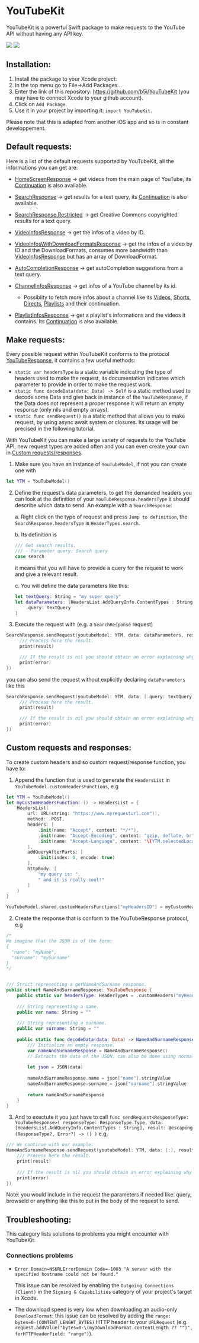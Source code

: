 # YouTubeKit

YouTubeKit is a powerful Swift package to make requests to the YouTube API without having any API key.

[![](https://img.shields.io/endpoint?url=https%3A%2F%2Fswiftpackageindex.com%2Fapi%2Fpackages%2Fb5i%2FYouTubeKit%2Fbadge%3Ftype%3Dplatforms)](https://swiftpackageindex.com/b5i/YouTubeKit) [![](https://img.shields.io/endpoint?url=https%3A%2F%2Fswiftpackageindex.com%2Fapi%2Fpackages%2Fb5i%2FYouTubeKit%2Fbadge%3Ftype%3Dswift-versions)](https://swiftpackageindex.com/b5i/YouTubeKit)

## Installation: 

1. Install the package to your Xcode project:
  1. In the top menu go to File->Add Packages...
  2. Enter the link of this repository: https://github.com/b5i/YouTubeKit (you may have to connect Xcode to your github account).
  3. Click on `Add Package`.
2. Use it in your project by importing it: `import YouTubeKit`.

Please note that this is adapted from another iOS app and so is in constant developpement.

## Default requests:
Here is a list of the default requests supported by YouTubeKit, all the informations you can get are:

- [HomeScreenResponse](https://github.com/b5i/YouTubeKit/blob/8b418c4c59f68b3b1c00a71744e2626efef8f629/Sources/YouTubeKit/YouTubeResponseTypes/Home/HomeScreenResponse.swift#L11) -> get videos from the main page of YouTube, its [Continuation](https://github.com/b5i/YouTubeKit/blob/8b418c4c59f68b3b1c00a71744e2626efef8f629/Sources/YouTubeKit/YouTubeResponseTypes/Home/HomeScreenResponse.swift#L57) is also available.

- [SearchResponse](https://github.com/b5i/YouTubeKit/blob/55633edd56a5a0c2ec4d315422f2590d2348ae20/Sources/YouTubeKit/YouTubeResponseTypes/Search/SearchResponse.swift#LL11C46-L11C46) -> get results for a text query, its [Continuation](https://github.com/b5i/YouTubeKit/blob/55633edd56a5a0c2ec4d315422f2590d2348ae20/Sources/YouTubeKit/YouTubeResponseTypes/Search/SearchResponse.swift#L94) is also available.

- [SearchResponse.Restricted](https://github.com/b5i/YouTubeKit/blob/d5db7e61cf017af4969669cfee5c075e185a771a/Sources/YouTubeKit/YouTubeResponseTypes/Search/SearchResponse.swift#L94) -> get Creative Commons copyrighted results for a text query.

- [VideoInfosResponse](https://github.com/b5i/YouTubeKit/blob/1aed7cf4ef662b3ba689ce28f05a8b0f496ed7e6/Sources/YouTubeKit/YouTubeResponseTypes/VideoInfos/VideoInfosResponse.swift#L11) -> get the infos of a video by ID.

- [VideoInfosWithDownloadFormatsResponse](https://github.com/b5i/YouTubeKit/blob/3023f4468429f77d57f0e786f0c5b08b9a8dd51b/Sources/YouTubeKit/YouTubeResponseTypes/VideoInfos/VideoInfosWithDownloadFormatsResponse.swift#L18) -> get the infos of a video by ID and the DownloadFormats, consumes more bandwidth than [VideoInfosResponse](https://github.com/b5i/YouTubeKit/blob/1aed7cf4ef662b3ba689ce28f05a8b0f496ed7e6/Sources/YouTubeKit/YouTubeResponseTypes/VideoInfos/VideoInfosResponse.swift#L11) but has an array of DownloadFormat.

- [AutoCompletionResponse](https://github.com/b5i/YouTubeKit/blob/1458b48d66d7cfc3b095186ca7f1e5d561188506/Sources/YouTubeKit/YouTubeResponseTypes/AutoCompletion/AutoCompletionResponse.swift#L13) -> get autoCompletion suggestions from a text query.

- [ChannelInfosResponse](https://github.com/b5i/YouTubeKit/blob/be3ff98f57856ab8f75e00c07d8b49c2281004b3/Sources/YouTubeKit/YouTubeResponseTypes/ChannelInfos/ChannelInfosResponse.swift#L10C15-L10C35) -> get infos of a YouTube channel by its id.
    - Possiblity to fetch more infos about a channel like its [Videos](https://github.com/b5i/YouTubeKit/blob/be3ff98f57856ab8f75e00c07d8b49c2281004b3/Sources/YouTubeKit/YouTubeResponseTypes/ChannelInfos/ChannelInfosResponse.swift#L278), [Shorts](https://github.com/b5i/YouTubeKit/blob/be3ff98f57856ab8f75e00c07d8b49c2281004b3/Sources/YouTubeKit/YouTubeResponseTypes/ChannelInfos/ChannelInfosResponse.swift#L309), [Directs](https://github.com/b5i/YouTubeKit/blob/be3ff98f57856ab8f75e00c07d8b49c2281004b3/Sources/YouTubeKit/YouTubeResponseTypes/ChannelInfos/ChannelInfosResponse.swift#L340), [Playlists](https://github.com/b5i/YouTubeKit/blob/be3ff98f57856ab8f75e00c07d8b49c2281004b3/Sources/YouTubeKit/YouTubeResponseTypes/ChannelInfos/ChannelInfosResponse.swift#L371) and their continuation.
 
- [PlaylistInfosResponse](https://github.com/b5i/YouTubeKit/blob/721120db20cdd00cf6b586fb3accc02345cb205a/Sources/YouTubeKit/YouTubeResponseTypes/PlaylistInfos/PlaylistInfosResponse.swift#L11) -> get a playlist's informations and the videos it contains. Its [Continuation](https://github.com/b5i/YouTubeKit/blob/721120db20cdd00cf6b586fb3accc02345cb205a/Sources/YouTubeKit/YouTubeResponseTypes/PlaylistInfos/PlaylistInfosResponse.swift#L130) is also available. 

## Make requests:
Every possible request within YouTubeKit conforms to the protocol [YouTubeResponse](https://github.com/b5i/YouTubeKit/blob/c858d62d49946658df7c00f9380b04f3f78e32d0/Sources/YouTubeKit/YouTubeResponse.swift#L31), it contains a few useful methods: 
- `static var headersType` is a static variable indicating the type of headers used to make the request, its documentation indicates which parameter to provide in order to make the request work.
- `static func decodeData(data: Data) -> Self` is a static method used to decode some Data and give back in instance of the `YouTubeResponse`, if the Data does not represent a proper response it will return an empty response (only nils and empty arrays).
- `static func sendRequest()` is a static method that allows you to make request, by using async await system or closures. Its usage will be precised in the following tutorial.

With YouTubeKit you can make a large variety of requests to the YouTube API, new request types are added often and you can even create your own in [Custom requests/responses](#custom-requests-and-responses).

1. Make sure you have an instance of `YouTubeModel`, if not you can create one with
  ```swift
  let YTM = YouTubeModel()
  ```
2. Define the request's data parameters, to get the demanded headers you can look at the definition of your `YouTubeResponse.headersType` it should describe which data to send. 
   An example with a `SearchResponse`:
   
   a. Right click on the type of request and press `Jump to definition`, the `SearchResponse.headersType` is `HeaderTypes.search`.
   
   b. Its definition is
   ```swift
   /// Get search results.
   /// - Parameter query: Search query
   case search
   ```

   it means that you will have to provide a query for the request to work and give a relevant result.

   c. You will define the data parameters like this:
   ```swift
   let textQuery: String = "my super query"
   let dataParameters: [HeadersList.AddQueryInfo.ContentTypes : String] = [
       .query: textQuery
   ]
   ```

4. Execute the request with (e.g. a `SearchResponse` request)
  ```swift
  SearchResponse.sendRequest(youtubeModel: YTM, data: dataParameters, result: { result, error in
       /// Process here the result.
       print(result)

       /// If the result is nil you should obtain an error explaining why there is one.
       print(error)
  })
  ```
  you can also send the request without explicitly declaring `dataParameters` like this
  ```swift
  SearchResponse.sendRequest(youtubeModel: YTM, data: [.query: textQuery], result: { result, error in
       /// Process here the result.
       print(result)

       /// If the result is nil you should obtain an error explaining why there is one.
       print(error)
  })
  ```


## Custom requests and responses:
To create custom headers and so custom request/response function, you have to:
1. Append the function that is used to generate the `HeadersList` in `YouTubeModel.customHeadersFunctions`, e.g

```swift
let YTM = YouTubeModel()
let myCustomHeadersFunction: () -> HeadersList = {
    HeadersList(
        url: URL(string: "https://www.myrequesturl.com")!,
        method: .POST,
        headers: [
            .init(name: "Accept", content: "*/*"),
            .init(name: "Accept-Encoding", content: "gzip, deflate, br"),
            .init(name: "Accept-Language", content: "\(YTM.selectedLocale);q=0.9"),
        ],
        addQueryAfterParts: [
            .init(index: 0, encode: true)
        ],
        httpBody: [
            "my query is: ",
            " and it is really cool!"
        ]
    )
}

YouTubeModel.shared.customHeadersFunctions["myHeadersID"] = myCustomHeadersFunction
```
2. Create the response that is conform to the YouTubeResponse protocol, e.g
```swift
/*
We imagine that the JSON is of the form:
{
  "name": "myName",
  "surname": "mySurname"
}
*/


/// Struct representing a getNameAndSurname response.
public struct NameAndSurnameResponse: YouTubeResponse {
    public static var headersType: HeaderTypes = .customHeaders("myHeadersID") //<- the myHeadersID has to be the same as the one you defined in step 1!
    
    /// String representing a name.
    public var name: String = ""
    
    /// String representing a surname.
    public var surname: String = ""
    
    public static func decodeData(data: Data) -> NameAndSurnameResponse {
        /// Initialize an empty response.
        var nameAndSurnameResponse = NameAndSurnameResponse()
        // Extracts the data of the JSON, can also be done using normal JSONDecoder().decode(NameAndSurnameResponse.self, data) by making NameAndSurnameResponse conform to Codable protocol as the JSON is not very complex here.
        
        let json = JSON(data)
        
        nameAndSurnameResponse.name = json["name"].stringValue
        nameAndSurnameResponse.surname = json["surname"].stringValue
        
        return nameAndSurnameResponse
    }
}
```
3. And to exectute it you just have to call `func sendRequest<ResponseType: YouTubeResponse>(
    responseType: ResponseType.Type,
    data: [HeadersList.AddQueryInfo.ContentTypes : String],
    result: @escaping (ResponseType?, Error?) -> ()
)`
e.g,
```swift
/// We continue with our example:
NameAndSurnameResponse.sendRequest(youtubeModel: YTM, data: [:], result: { result, error in
    /// Process here the result.
    print(result)
    
    /// If the result is nil you should obtain an error explaining why there is one.
    print(error)
})
```
Note: you would include in the request the parameters if needed like: query, browseId or anything like this to put in the body of the request to send.


## Troubleshooting: 
This category lists solutions to problems you might encounter with YouTubeKit.

### Connections problems
- ```Error Domain=NSURLErrorDomain Code=-1003 "A server with the specified hostname could not be found."```

  This issue can be resolved by enabling the `Outgoing Connections (Client)` in the `Signing & Capabilities` category of your project's target in Xcode.

- The download speed is very low when downloading an audio-only `DownloadFormat`: this issue can be resolved by adding the `range: bytes=0-(CONTENT_LENGHT_BYTES)` HTTP header to your `URLRequest` (e.g. `request.addValue("bytes=0-\(myDownloadFormat.contentLength ?? "")", forHTTPHeaderField: "range")`).


